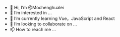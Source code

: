- 👋 Hi, I’m @Mochenghualei
- 👀 I’m interested in ...
- 🌱 I’m currently learning Vue，JavaScript and React
- 💞️ I’m looking to collaborate on ...
- 📫 How to reach me ...

<!---
Mochenghualei/Mochenghualei is a ✨ special ✨ repository because its `README.md` (this file) appears on your GitHub profile.
You can click the Preview link to take a look at your changes.
--->
